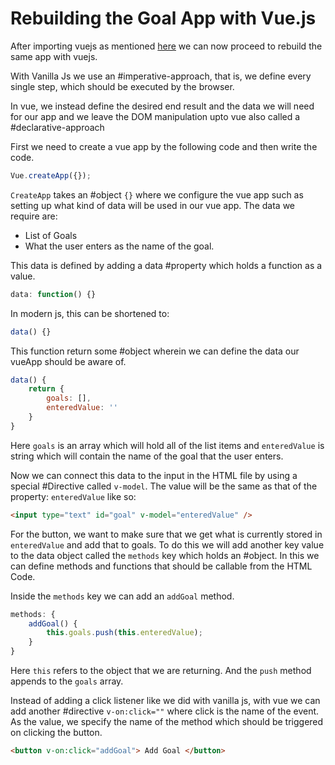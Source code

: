 # Rebuilding the Goal App with Vue.js
After importing vuejs as mentioned [here](Importing%20Vue%20via%20CDN.md) we can now proceed to rebuild the same app with vuejs.

With Vanilla Js we use an #imperative-approach, that is, we define every single step, which should be executed by the browser. 

In vue, we instead define the desired end result and the data we will need for our app and we leave the DOM manipulation upto vue also called a #declarative-approach

First we need to create a vue app by the following code and then write the code.

```js
Vue.createApp({});
```

`CreateApp` takes an #object  `{}`  where we configure the vue app such as setting up what kind of data will be used in our vue app. The data we require are:
* List of Goals
* What the user enters as the name of the goal.

This data is defined by adding a data #property which holds a function as a value.
```js
data: function() {}
```

In modern js, this can be shortened to:
```js
data() {}
```

This function return some #object wherein we can define the data our vueApp should be aware of.

```js
data() {
	return {
		goals: [],
		enteredValue: ''
	}
}
```

Here `goals` is an array which will hold all of the list items and `enteredValue` is string which will contain the name of the goal that the user enters. 

Now we can connect this data to the input in the HTML file by using a special #Directive called `v-model`. The value will be the same as that of the property: `enteredValue` like so:

```html
<input type="text" id="goal" v-model="enteredValue" />
```

For the button, we want to make sure that we get what is currently stored in `enteredValue` and add that to goals. To do this we will add another key value to the data object called the `methods` key which holds an #object. In this we can define methods and functions that should be callable from the HTML Code.

Inside the `methods` key we can add an `addGoal` method.
```js
methods: {
	addGoal() {
		this.goals.push(this.enteredValue);
	}
}
```
Here `this` refers to the object that we are returning. And the `push` method appends to the `goals` array.

Instead of adding a click listener like we did with vanilla js, with vue we can add another #directive `v-on:click=""` where click is the name of the event. As the value, we specify the name of the method which should be triggered on clicking the button.
```html
<button v-on:click="addGoal"> Add Goal </button>
```
